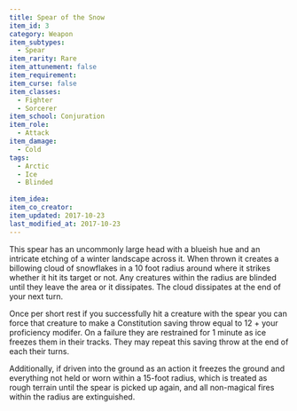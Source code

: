```yaml
---
title: Spear of the Snow
item_id: 3
category: Weapon
item_subtypes:
  - Spear
item_rarity: Rare
item_attunement: false
item_requirement:
item_curse: false
item_classes:
  - Fighter
  - Sorcerer
item_school: Conjuration
item_role:
  - Attack
item_damage:
  - Cold
tags:
  - Arctic
  - Ice
  - Blinded
  
item_idea:
item_co_creator:
item_updated: 2017-10-23
last_modified_at: 2017-10-23
---
```


This spear has an uncommonly large head with a blueish hue and an intricate etching of a winter landscape across it. When thrown it creates a billowing cloud of snowflakes in a 10 foot radius around where it strikes whether it hit its target or not. Any creatures within the radius are blinded until they leave the area or it dissipates. The cloud dissipates at the end of your next turn.

Once per short rest if you successfully hit a creature with the spear you can force that creature to make a Constitution saving throw equal to 12 + your proficiency modifer. On a failure they are restrained for 1 minute as ice freezes them in their tracks. They may repeat this saving throw at the end of each their turns.

Additionally, if driven into the ground as an action it freezes the ground and everything not held or worn within a 15-foot radius, which is treated as rough terrain until the spear is picked up again, and all non-magical fires within the radius are extinguished.
